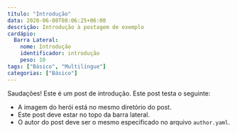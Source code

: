 ```yaml
---
título: "Introdução"
data: 2020-06-08T08:06:25+06:00
descrição: Introdução à postagem de exemplo
cardápio:
  Barra Lateral:
    nome: Introdução
    identificador: introdução
    peso: 10
tags: ["Básico", "Multilíngue"]
categorias: ["Básico"]
---
```


Saudações! Este é um post de introdução. Este post testa o seguinte:

- A imagem do herói está no mesmo diretório do post.
- Este post deve estar no topo da barra lateral.
- O autor do post deve ser o mesmo especificado no arquivo `author.yaml`.